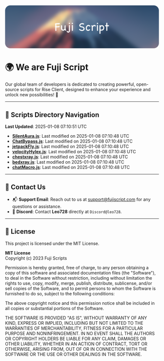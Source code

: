 ![Banner](.github/b.webp)

# 🌍 **We are Fuji Script**

Our global team of developers is dedicated to creating powerful, open-source scripts for Rise Client, designed to enhance your experience and unlock new possibilities! 🌟

---
<!-- SCRIPTS_NAVIGATION_START -->
## 📂 **Scripts Directory Navigation**

**Last Updated**: 2025-01-08 07:10:51 UTC

- **[SilentAura.js](scripts/SilentAura.js)**: Last modified on 2025-01-08 07:10:48 UTC
- **[ChatBypass.js](scripts/ChatBypass.js)**: Last modified on 2025-01-08 07:10:48 UTC
- **[jetpackFly.js](scripts/jetpackFly.js)**: Last modified on 2025-01-08 07:10:48 UTC
- **[velocityHylex.js](scripts/velocityHylex.js)**: Last modified on 2025-01-08 07:10:48 UTC
- **[chestxray.js](scripts/chestxray.js)**: Last modified on 2025-01-08 07:10:48 UTC
- **[bedxray.js](scripts/bedxray.js)**: Last modified on 2025-01-08 07:10:48 UTC
- **[chatMacro.js](scripts/chatMacro.js)**: Last modified on 2025-01-08 07:10:48 UTC

<!-- SCRIPTS_NAVIGATION_END -->

---

## 💬 **Contact Us**  
- 📬 **Support Email**: Reach out to us at [support@fujiscript.com](mailto:support@fujiscript.com) for any questions or assistance.  
- 💬 **Discord**: Contact **Leo728** directly at `Discord@leo728`.

---

## 📜 **License**

This project is licensed under the MIT License.  

**MIT License**  
Copyright (c) 2023 Fuji Scripts  

Permission is hereby granted, free of charge, to any person obtaining a copy of this software and associated documentation files (the "Software"), to deal in the Software without restriction, including without limitation the rights to use, copy, modify, merge, publish, distribute, sublicense, and/or sell copies of the Software, and to permit persons to whom the Software is furnished to do so, subject to the following conditions:  

The above copyright notice and this permission notice shall be included in all copies or substantial portions of the Software.  

THE SOFTWARE IS PROVIDED "AS IS", WITHOUT WARRANTY OF ANY KIND, EXPRESS OR IMPLIED, INCLUDING BUT NOT LIMITED TO THE WARRANTIES OF MERCHANTABILITY, FITNESS FOR A PARTICULAR PURPOSE AND NONINFRINGEMENT. IN NO EVENT SHALL THE AUTHORS OR COPYRIGHT HOLDERS BE LIABLE FOR ANY CLAIM, DAMAGES OR OTHER LIABILITY, WHETHER IN AN ACTION OF CONTRACT, TORT OR OTHERWISE, ARISING FROM, OUT OF OR IN CONNECTION WITH THE SOFTWARE OR THE USE OR OTHER DEALINGS IN THE SOFTWARE.  
